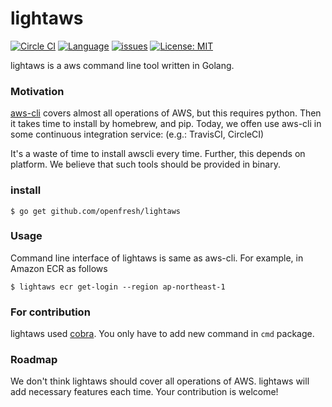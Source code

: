 lightaws
==========

[![Circle CI](https://circleci.com/gh/openfresh/lightaws.svg?style=shield&circle-token=6aafa4f2691fc1b6cebc6efc62d50d03d834ad36)](https://circleci.com/gh/openfresh/lightaws)
[![Language](http://img.shields.io/badge/language-go-brightgreen.svg?style=flat)](https://golang.org/)
[![issues](https://img.shields.io/github/issues/openfresh/lightaws.svg?style=flat)](https://github.com/openfresh/lightaws/issues?state=open)
[![License: MIT](http://img.shields.io/badge/license-MIT-orange.svg)](LICENSE)

lightaws is a aws command line tool written in Golang.

### Motivation

[aws-cli](https://github.com/aws/aws-cli) covers almost all operations of AWS, but this requires python. Then it takes time to install by homebrew, and pip.
Today, we offen use aws-cli in some continuous integration service: (e.g.: TravisCI, CircleCI) 

It's a waste of time to install awscli every time. Further, this depends on platform. We believe that such tools should be provided in binary.

### install

```
$ go get github.com/openfresh/lightaws
```

### Usage

Command line interface of lightaws is same as aws-cli. For example, in Amazon ECR as follows

```
$ lightaws ecr get-login --region ap-northeast-1
```

### For contribution

lightaws used [cobra](https://github.com/spf13/cobra). You only have to add new command in `cmd` package.

### Roadmap

We don't think lightaws should cover all operations of AWS. lightaws will add necessary features each time. Your contribution is welcome!
